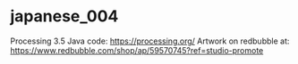 # japanese_004
Processing 3.5 Java code: https://processing.org/
Artwork on redbubble at: https://www.redbubble.com/shop/ap/59570745?ref=studio-promote

